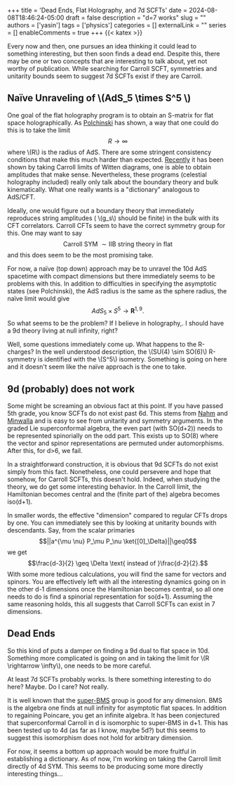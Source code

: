 +++
title = 'Dead Ends, Flat Holography, and 7d SCFTs'
date = 2024-08-08T18:46:24-05:00
draft = false
description = "d=7 works"
slug = ""
authors = ['yasin']
tags = ['physics']
categories = []
externalLink = ""
series = []
enableComments = true
+++
{{< katex >}}

Every now and then, one pursues an idea thinking it could lead to something interesting, but then soon finds a dead end. Despite this, there may be one or two concepts that are interesting to talk about, yet not worthy of publication. While searching for Carroll SCFT, symmetries and unitarity bounds seem to suggest 7d SCFTs exist if they are Carroll.
## Naïve Unraveling of \\(AdS_5 \times S^5 \\)
One goal of the flat holography program is to obtain an S-matrix for flat space holographically. As [Polchinski](https://arxiv.org/abs/hep-th/9901076) has shown, a way that one could do this is to take the limit $$R \rightarrow \infty$$ where \\(R\\) is the radius of AdS. There are some stringent consistency conditions that make this much harder than expected. [Recently](https://arxiv.org/abs/2406.19343) it has been shown by taking Carroll limits of Witten diagrams, one is able to obtain amplitudes that make sense.  Nevertheless, these programs (celestial holography included) really only talk about the boundary theory and bulk kinematically. What one really wants is a "dictionary" analogous to AdS/CFT.

Ideally, one would figure out a boundary theory that immediately reproduces string amplitudes ( \\(g_s\\) should be finite) in the bulk with its CFT correlators. Carroll CFTs seem to have the correct symmetry group for this. One may want to say $$\text{Carroll SYM } \sim \text{IIB string theory in flat}$$ and this does seem to be the most promising take.

For now, a naïve (top down) approach may be to unravel the 10d AdS spacetime with compact dimensions but there immediately seems to be problems with this. In addition to difficulties in specifying the asymptotic states (see Polchinski), the AdS radius is the same as the sphere radius, the naïve limit would give $$AdS_5\times S^5 \rightarrow \mathbf R^{1,9}.$$ So what seems to be the problem? If I believe in holography,. I should have a 9d theory living at null infinity, right?

Well, some questions immediately come up. What happens to the R-charges? In the well understood description, the \\(SU(4) \sim SO(6)\\) R-symmetry is identified with the \\(S^5\\) isometry. Something is going on here and it doesn't seem like the naïve approach is the one to take. 

## 9d (probably) does not work

Some might be screaming an obvious fact at this point. If you have passed 5th grade, you know SCFTs do not exist past 6d. This stems from [Nahm](https://linkinghub.elsevier.com/retrieve/pii/0550321378902183) and [Minwalla](https://inspirehep.net/literature/452061) and is easy to see from unitarity and symmetry arguments. In the graded Lie superconformal algebra, the even part (with SO(d+2)) needs to be represented spinorially on the odd part. This exists up to SO(8) where the vector and spinor representations are permuted under automorphisms. After this, for d>6, we fail. 

In a straightforward construction, it is obvious that 9d SCFTs do not exist simply from this fact. Nonetheless, one could persevere and hope that somehow, for Carroll SCFTs, this doesn't hold. Indeed, when studying the theory, we do get some interesting behavior. In the Carroll limit, the Hamiltonian becomes central and the (finite part of the) algebra becomes iso(d+1). 

In smaller words, the effective "dimension" compared to regular CFTs drops by one. You can immediately see this by looking at unitarity bounds with descendants. Say, from the scalar primaries $$||a^{\mu \nu} P_\mu P_\nu \ket{[0]_\Delta}||\geq0$$ we get $$\frac{d-3}{2} \geq \Delta \text{ instead of }\frac{d-2}{2}.$$ With some more tedious calculations, you will find the same for vectors and spinors. You are effectively left with all the interesting dynamics going on in the other d-1 dimensions once the Hamiltonian becomes central, so all one needs to do is find a spinorial representation for so(d+1). Assuming the same reasoning holds, this all suggests that Carroll SCFTs can exist in 7 dimensions.

## Dead Ends

So this kind of puts a damper on finding a 9d dual to flat space in 10d.  Something more complicated is going on and in taking the limit for \\(R \rightarrow \infty\\), one needs to be more careful. 

At least 7d SCFTs probably works. Is there something interesting to do here? Maybe. Do I care? Not really.

It is well known that the [super-BMS](https://inspirehep.net/literature/17666) group is good for any dimension. BMS is the algebra one finds at null infinity for asymptotic flat spaces. In addition to regaining Poincare, you get an infinite algebra.  It has been conjectured that superconformal Carroll in d is isomorphic to super-BMS in d+1. This has been tested up to 4d (as far as I know, maybe 5d?) but this seems to suggest this isomorphism does not hold for arbitrary dimension.

For now, it seems a bottom up approach would be more fruitful in establishing a dictionary. As of now, I'm working on taking the Carroll limit directly of 4d SYM. This seems to be producing some more directly interesting things...

